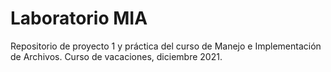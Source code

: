 # Laboratorio MIA
Repositorio de proyecto 1 y práctica del curso de Manejo e Implementación de Archivos. Curso de vacaciones, diciembre 2021.
